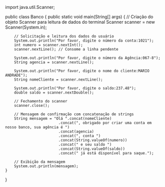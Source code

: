 import java.util.Scanner;

public class Banco {
    public static void main(String[] args) {
        // Criação do objeto Scanner para leitura de dados do terminal
        Scanner scanner = new Scanner(System.in);
        
        // Solicitação e leitura dos dados do usuário
        System.out.println("Por favor, digite o número da conta:1021");
        int numero = scanner.nextInt();
        scanner.nextLine(); // Consome a linha pendente

        System.out.println("Por favor, digite o número da Agência:067-8");
        String agencia = scanner.nextLine();
        
        System.out.println("Por favor, digite o nome do cliente:MARIO ANDRADE");
        String nomeCliente = scanner.nextLine();
        
        System.out.println("Por favor, digite o saldo:237.48");
        double saldo = scanner.nextDouble();

        // Fechamento do scanner
        scanner.close();

        // Mensagem de confirmação com concatenação de strings
        String mensagem = "Olá ".concat(nomeCliente)
                            .concat(", obrigado por criar uma conta em nosso banco, sua agência é ")
                            .concat(agencia)
                            .concat(", conta ")
                            .concat(String.valueOf(numero))
                            .concat(" e seu saldo ")
                            .concat(String.valueOf(saldo))
                            .concat(" já está disponível para saque.");

        // Exibição da mensagem
        System.out.println(mensagem);
    }
}
